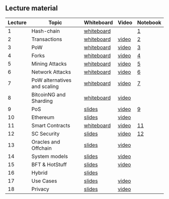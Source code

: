 ## Lecture material

| Lecture | Topic        | Whiteboard                                    | Video                                 | Notebook |
| ------- | ------------ | --------------------------------------------- | ------------------------------------- |---|
| 1       | Hash-chain   | [whiteboard](whiteboard/Hashchains.pdf)       |                                       |[1](notebooks/lecture1_hashes.ipynb)|
| 2       | Transactions | [whiteboard](whiteboard/TransactionsUTXO.pdf) | [video](https://youtu.be/e6HOw7ZSvo8) |[2](notebooks/lecture2_tx.ipynb)|
| 3       | PoW          | [whiteboard](whiteboard/PoW.pdf)              | [video](https://youtu.be/3YVRip2hGIg) |[3](notebooks/lecture3_PoW.ipynb)|
| 4       | Forks        | [whiteboard](whiteboard/Forks.pdf)            | [video](https://youtu.be/LEEQAFXfebY) |[4](notebooks/lecture4_Forks.ipynb)|
| 5       | Mining Attacks | [whiteboard](whiteboard/Attacks.pdf)        | [video](https://youtu.be/_rJ7BfL202w) |[5](notebooks/lecture5_Attacks.ipynb)|
| 6       | Network Attacks | [whiteboard](whiteboard/NetworkAttacks_Updates.pdf)        | [video](https://youtu.be/1xzTp8kFFfA)              |[6](notebooks/lecture6_SoftAndHardForks_Solution.ipynb)|
| 7       | PoW alternatives and scaling | [whiteboard](whiteboard/PoWAlternative&Scaling.pdf)        | [video](https://youtu.be/GcP6Tu-S8Xw) |[7](notebooks/lecture7_GHOST.ipynb)|
| 8       | BitcoinNG and Sharding | [whiteboard](whiteboard/AdvancedScaling.pdf)        | [video](https://youtu.be/RDdaTuu8UiQ)               ||
| 9       | PoS          | [slides](slides/PoS.pdf)                      | [video](https://youtu.be/Qt7gpfGnuVg)   |[9](notebooks/lecture9_PoS.ipynb)                      ||
| 10       | Ethereum    | [slides](slides/lecture-12.pdf)               | [video](https://youtu.be/WJ72AZc8a34) ||
| 11       | Smart Contracts    | [whiteboard](whiteboard/SmartContracts.png)            | [video](https://youtu.be/nlWee3QTePQ)               |[11](notebooks/lecture11_sc.sol)|
| 12       | SC Security | [slides](slides/SmartContractSecurity.pdf)    | [video](https://youtu.be/jTqWWEN8ne8) |[12](notebooks/lecture12_sc.sol)|
| 13       | Oracles and Offchain | [slides](slides/lecture-14.pdf)      | [video](https://youtu.be/pT88vTQp1Vw) ||
| 14       | System models | [slides](slides/lecture-9.pdf)              | [video](https://youtu.be/pT88vTQp1Vw) ||
| 15       | BFT & HotStuff | [slides](whiteboard/BFT_HotStuff.pdf)              | [video](https://youtu.be/7WbW6eyd0ro) ||
| 16       | Hybrid | [slides](slides/lecture-11.pdf)              | ||
| 17       | Use Cases | [slides](slides/lecture-15.pdf)              | [video](https://youtu.be/Pw9hPcBgIGU) ||
| 18       | Privacy   | [slides](slides/Lecture-16.pdf)              | [video](https://youtu.be/GtBlZG_l7Ss) ||
